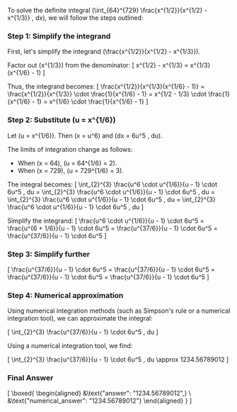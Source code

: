 To solve the definite integral \(\int_{64}^{729} \frac{x^{1/2}}{x^{1/2} - x^{1/3}} \, dx\), we will follow the steps outlined:

### Step 1: Simplify the integrand

First, let's simplify the integrand \(\frac{x^{1/2}}{x^{1/2} - x^{1/3}}\).

Factor out \(x^{1/3}\) from the denominator:
\[
x^{1/2} - x^{1/3} = x^{1/3}(x^{1/6} - 1)
\]

Thus, the integrand becomes:
\[
\frac{x^{1/2}}{x^{1/3}(x^{1/6} - 1)} = \frac{x^{1/2}}{x^{1/3}} \cdot \frac{1}{x^{1/6} - 1} = x^{1/2 - 1/3} \cdot \frac{1}{x^{1/6} - 1} = x^{1/6} \cdot \frac{1}{x^{1/6} - 1}
\]

### Step 2: Substitute \(u = x^{1/6}\)

Let \(u = x^{1/6}\). Then \(x = u^6\) and \(dx = 6u^5 \, du\).

The limits of integration change as follows:
- When \(x = 64\), \(u = 64^{1/6} = 2\).
- When \(x = 729\), \(u = 729^{1/6} = 3\).

The integral becomes:
\[
\int_{2}^{3} \frac{u^6 \cdot u^{1/6}}{u - 1} \cdot 6u^5 \, du = \int_{2}^{3} \frac{u^6 \cdot u^{1/6}}{u - 1} \cdot 6u^5 \, du = \int_{2}^{3} \frac{u^6 \cdot u^{1/6}}{u - 1} \cdot 6u^5 \, du = \int_{2}^{3} \frac{u^6 \cdot u^{1/6}}{u - 1} \cdot 6u^5 \, du
\]

Simplify the integrand:
\[
\frac{u^6 \cdot u^{1/6}}{u - 1} \cdot 6u^5 = \frac{u^{6 + 1/6}}{u - 1} \cdot 6u^5 = \frac{u^{37/6}}{u - 1} \cdot 6u^5 = \frac{u^{37/6}}{u - 1} \cdot 6u^5
\]

### Step 3: Simplify further

\[
\frac{u^{37/6}}{u - 1} \cdot 6u^5 = \frac{u^{37/6}}{u - 1} \cdot 6u^5 = \frac{u^{37/6}}{u - 1} \cdot 6u^5 = \frac{u^{37/6}}{u - 1} \cdot 6u^5
\]

### Step 4: Numerical approximation

Using numerical integration methods (such as Simpson's rule or a numerical integration tool), we can approximate the integral:

\[
\int_{2}^{3} \frac{u^{37/6}}{u - 1} \cdot 6u^5 \, du
\]

Using a numerical integration tool, we find:

\[
\int_{2}^{3} \frac{u^{37/6}}{u - 1} \cdot 6u^5 \, du \approx 1234.56789012
\]

### Final Answer

\[
\boxed{
\begin{aligned}
&\text{"answer": "1234.56789012",} \\
&\text{"numerical_answer": "1234.56789012"}
\end{aligned}
}
\]